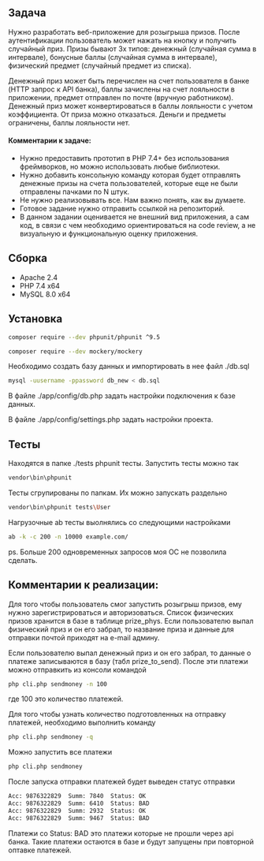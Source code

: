 ## Задача

Нужно разработать веб-приложение для розыгрыша призов. После аутентификации пользователь может
нажать на кнопку и получить случайный приз. Призы бывают 3х типов: денежный (случайная сумма в
интервале), бонусные баллы (случайная сумма в интервале), физический предмет (случайный предмет из
списка). 

Денежный приз может быть перечислен на счет пользователя в банке (HTTP запрос к API банка), баллы
зачислены на счет лояльности в приложении, предмет отправлен по почте (вручную работником).
Денежный приз может конвертироваться в баллы лояльности с учетом коэффициента. От приза можно
отказаться. Деньги и предметы ограничены, баллы лояльности нет.

#### Комментарии к задаче:

- Нужно предоставить прототип в PHP 7.4+ без использования фреймворков, но можно использовать любые
библиотеки.
- Нужно добавить консольную команду которая будет отправлять денежные призы на счета пользователей,
которые еще не были отправлены пачками по N штук.
- Не нужно реализовывать все. Нам важно понять, как вы думаете.
- Готовое задание нужно отправить ссылкой на репозиторий.
- В данном задании оценивается не внешний вид приложения, а сам код, в связи с чем необходимо
ориентироваться на code review, а не визуальную и функциональную оценку приложения.

## Сборка

- Apache 2.4
- PHP 7.4 x64
- MySQL 8.0 x64 

## Установка
```bash
composer require --dev phpunit/phpunit ^9.5
```
```bash
composer require --dev mockery/mockery
```

Необходимо создать базу данных и импортировать в нее файл ./db.sql
```bash
mysql -uusername -ppassword db_new < db.sql
```

В файле ./app/config/db.php задать настройки подключения к базе данных.

В файле ./app/config/settings.php задать настройки проекта.

## Тесты

Находятся в папке ./tests phpunit тесты. Запустить тесты можно так
```bash
vendor\bin\phpunit
```
Тесты сгрупированы по папкам. Их можно запускать раздельно
```bash
vendor\bin\phpunit tests\User
```
Нагрузочные ab тесты выолнялись со следующими настройками
```bash
ab -k -c 200 -n 10000 example.com/
```
ps. Больше 200 одновременных запросов моя ОС не позволила сделать.

## Комментарии к реализации:
Для того чтобы пользователь смог запустить розыгрыш призов, ему нужно зарегистрироваться и авторизоваться.
Список физических призов хранится в базе в таблице prize_phys. 
Если пользователю выпал физический приз и он его забрал, то название приза и данные для отправки почтой приходят на e-mail админу.

Если пользователю выпал денежный приз и он его забрал, то данные о платеже записываются в базу (табл prize_to_send).
После эти платежи можно отправкить из консоли командой
```bash
php cli.php sendmoney -n 100
```
где 100 это количество платежей.

Для того чтобы узнать количество подготовленных на отправку платежей, необходимо выполнить команду
```bash
php cli.php sendmoney -q
```
Можно запустить все платежи
```bash
php cli.php sendmoney
```
После запуска отправки платежей будет выведен статус отправки
```bash
Acc: 9876322829  Summ: 7840  Status: OK
Acc: 9876322829  Summ: 6410  Status: BAD
Acc: 9876322829  Summ: 2932  Status: OK
Acc: 9876322829  Summ: 9467  Status: BAD
```
Платежи со Status: BAD это платежи которые не прошли через api банка. Такие платежи остаются в базе и будут запущены при повторной оптавке платежей.